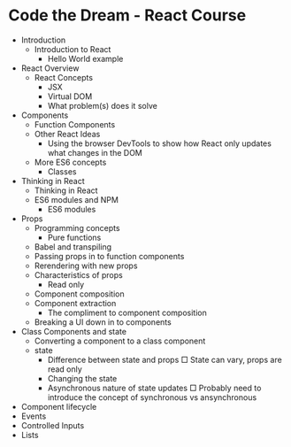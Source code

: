 # Code the Dream - React Course

* Introduction
    * Introduction to React
        * Hello World example
* React Overview
    * React Concepts
        * JSX
        * Virtual DOM
        * What problem(s) does it solve
* Components
    * Function Components
    * Other React Ideas
        * Using the browser DevTools to show how React only updates what changes in the DOM
    * More ES6 concepts
        * Classes
* Thinking in React
    * Thinking in React
    * ES6 modules and NPM
        * ES6 modules
* Props
    * Programming concepts
        * Pure functions
    * Babel and transpiling
    * Passing props in to function components
    * Rerendering with new props
    * Characteristics of props
        * Read only
    * Component composition
    * Component extraction
        * The compliment to component composition
    * Breaking a UI down in to components
* Class Components and state
    * Converting a component to a class component
    * state
        * Difference between state and props
            □ State can vary, props are read only
        * Changing the state
        * Asynchronous nature of state updates
            □ Probably need to introduce the concept of synchronous vs ansynchronous
* Component lifecycle
* Events
* Controlled Inputs
* Lists
		
		
			
		

